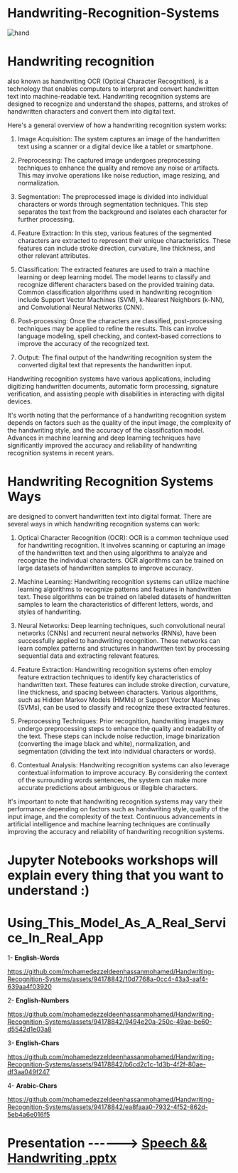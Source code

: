 # Handwriting-Recognition-Systems

![hand](https://github.com/mohamedezzeldeenhassanmohamed/Handwriting-Recognition-System/assets/94178842/cbe43c75-f7ad-4e6e-bb1d-7eeeb1b81bc9)

# Handwriting recognition

also known as handwriting OCR (Optical Character Recognition), is a technology that enables computers to interpret and convert handwritten text into machine-readable text. Handwriting recognition systems are designed to recognize and understand the shapes, patterns, and strokes of handwritten characters and convert them into digital text.

Here's a general overview of how a handwriting recognition system works:

1. Image Acquisition: The system captures an image of the handwritten text using a scanner or a digital device like a tablet or smartphone.

2. Preprocessing: The captured image undergoes preprocessing techniques to enhance the quality and remove any noise or artifacts. This may involve operations like noise reduction, image resizing, and normalization.

3. Segmentation: The preprocessed image is divided into individual characters or words through segmentation techniques. This step separates the text from the background and isolates each character for further processing.

4. Feature Extraction: In this step, various features of the segmented characters are extracted to represent their unique characteristics. These features can include stroke direction, curvature, line thickness, and other relevant attributes.

5. Classification: The extracted features are used to train a machine learning or deep learning model. The model learns to classify and recognize different characters based on the provided training data. Common classification algorithms used in handwriting recognition include Support Vector Machines (SVM), k-Nearest Neighbors (k-NN), and Convolutional Neural Networks (CNN).

6. Post-processing: Once the characters are classified, post-processing techniques may be applied to refine the results. This can involve language modeling, spell checking, and context-based corrections to improve the accuracy of the recognized text.

7. Output: The final output of the handwriting recognition system the converted digital text that represents the handwritten input.

Handwriting recognition systems have various applications, including digitizing handwritten documents, automatic form processing, signature verification, and assisting people with disabilities in interacting with digital devices.

It's worth noting that the performance of a handwriting recognition system depends on factors such as the quality of the input image, the complexity of the handwriting style, and the accuracy of the classification model. Advances in machine learning and deep learning techniques have significantly improved the accuracy and reliability of handwriting recognition systems in recent years.

# Handwriting Recognition Systems Ways

are designed to convert handwritten text into digital format. There are several ways in which handwriting recognition systems can work:

1. Optical Character Recognition (OCR): OCR is a common technique used for handwriting recognition. It involves scanning or capturing an image of the handwritten text and then using algorithms to analyze and recognize the individual characters. OCR algorithms can be trained on large datasets of handwritten samples to improve accuracy.

2. Machine Learning: Handwriting recognition systems can utilize machine learning algorithms to recognize patterns and features in handwritten text. These algorithms can be trained on labeled datasets of handwritten samples to learn the characteristics of different letters, words, and styles of handwriting.

3. Neural Networks: Deep learning techniques, such convolutional neural networks (CNNs) and recurrent neural networks (RNNs), have been successfully applied to handwriting recognition. These networks can learn complex patterns and structures in handwritten text by processing sequential data and extracting relevant features.

4. Feature Extraction: Handwriting recognition systems often employ feature extraction techniques to identify key characteristics of handwritten text. These features can include stroke direction, curvature, line thickness, and spacing between characters. Various algorithms, such as Hidden Markov Models (HMMs) or Support Vector Machines (SVMs), can be used to classify and recognize these extracted features.

5. Preprocessing Techniques: Prior recognition, handwriting images may undergo preprocessing steps to enhance the quality and readability of the text. These steps can include noise reduction, image binarization (converting the image black and white), normalization, and segmentation (dividing the text into individual characters or words).

6. Contextual Analysis: Handwriting recognition systems can also leverage contextual information to improve accuracy. By considering the context of the surrounding words sentences, the system can make more accurate predictions about ambiguous or illegible characters.

It's important to note that handwriting recognition systems may vary their performance depending on factors such as handwriting style, quality of the input image, and the complexity of the text. Continuous advancements in artificial intelligence and machine learning techniques are continually improving the accuracy and reliability of handwriting recognition systems.

# Jupyter Notebooks workshops will explain every thing that you want to understand :)

# Using_This_Model_As_A_Real_Service_In_Real_App

1- **English-Words**


https://github.com/mohamedezzeldeenhassanmohamed/Handwriting-Recognition-Systems/assets/94178842/10d7768a-0cc4-43a3-aaf4-639aa4f03920


2- **English-Numbers**


https://github.com/mohamedezzeldeenhassanmohamed/Handwriting-Recognition-Systems/assets/94178842/9494e20a-250c-49ae-be60-d5542d1e03a8


3- **English-Chars**


https://github.com/mohamedezzeldeenhassanmohamed/Handwriting-Recognition-Systems/assets/94178842/b6cd2c1c-1d3b-4f2f-80ae-df3aa049f247


4- **Arabic-Chars**


https://github.com/mohamedezzeldeenhassanmohamed/Handwriting-Recognition-Systems/assets/94178842/ea8faaa0-7932-4f52-862d-5eb4a6e016f5


# Presentation ------> [Speech && Handwriting .pptx](https://github.com/mohamedezzeldeenhassanmohamed/Handwriting-Recognition-Systems/files/12113266/Speech.Handwriting.pptx)
